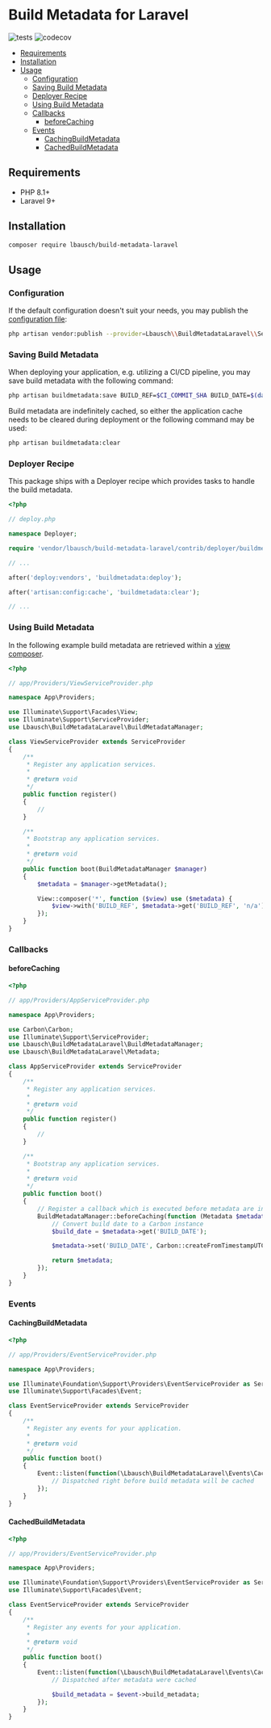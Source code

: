# Build Metadata for Laravel <!-- omit in toc -->

![tests](https://github.com/lbausch/build-metadata-laravel/actions/workflows/tests.yml/badge.svg) ![codecov](https://codecov.io/gh/lbausch/build-metadata-laravel/branch/main/graph/badge.svg)

- [Requirements](#requirements)
- [Installation](#installation)
- [Usage](#usage)
  - [Configuration](#configuration)
  - [Saving Build Metadata](#saving-build-metadata)
  - [Deployer Recipe](#deployer-recipe)
  - [Using Build Metadata](#using-build-metadata)
  - [Callbacks](#callbacks)
    - [beforeCaching](#beforecaching)
  - [Events](#events)
    - [CachingBuildMetadata](#cachingbuildmetadata)
    - [CachedBuildMetadata](#cachedbuildmetadata)

## Requirements
+ PHP 8.1+
+ Laravel 9+

## Installation
```bash
composer require lbausch/build-metadata-laravel
```

## Usage

### Configuration
If the default configuration doesn't suit your needs, you may publish the [configuration file](config/build-metadata.php):
```bash
php artisan vendor:publish --provider=Lbausch\\BuildMetadataLaravel\\ServiceProvider
```

### Saving Build Metadata
When deploying your application, e.g. utilizing a CI/CD pipeline, you may save build metadata with the following command:
```bash
php artisan buildmetadata:save BUILD_REF=$CI_COMMIT_SHA BUILD_DATE=$(date +%s)
```
Build metadata are indefinitely cached, so either the application cache needs to be cleared during deployment or the following command may be used:
```bash
php artisan buildmetadata:clear
```

### Deployer Recipe
This package ships with a Deployer recipe which provides tasks to handle the build metadata.

```php
<?php

// deploy.php

namespace Deployer;

require 'vendor/lbausch/build-metadata-laravel/contrib/deployer/buildmetadata.php';

// ...

after('deploy:vendors', 'buildmetadata:deploy');

after('artisan:config:cache', 'buildmetadata:clear');

// ...
```

### Using Build Metadata
In the following example build metadata are retrieved within a [view composer](https://laravel.com/docs/9.x/views#view-composers).

```php
<?php

// app/Providers/ViewServiceProvider.php

namespace App\Providers;

use Illuminate\Support\Facades\View;
use Illuminate\Support\ServiceProvider;
use Lbausch\BuildMetadataLaravel\BuildMetadataManager;

class ViewServiceProvider extends ServiceProvider
{
    /**
     * Register any application services.
     *
     * @return void
     */
    public function register()
    {
        //
    }

    /**
     * Bootstrap any application services.
     *
     * @return void
     */
    public function boot(BuildMetadataManager $manager)
    {
        $metadata = $manager->getMetadata();

        View::composer('*', function ($view) use ($metadata) {
            $view->with('BUILD_REF', $metadata->get('BUILD_REF', 'n/a'));
        });
    }
}
```


### Callbacks

#### beforeCaching

```php
<?php

// app/Providers/AppServiceProvider.php

namespace App\Providers;

use Carbon\Carbon;
use Illuminate\Support\ServiceProvider;
use Lbausch\BuildMetadataLaravel\BuildMetadataManager;
use Lbausch\BuildMetadataLaravel\Metadata;

class AppServiceProvider extends ServiceProvider
{
    /**
     * Register any application services.
     *
     * @return void
     */
    public function register()
    {
        //
    }

    /**
     * Bootstrap any application services.
     *
     * @return void
     */
    public function boot()
    {
        // Register a callback which is executed before metadata are indefinitely cached
        BuildMetadataManager::beforeCaching(function (Metadata $metadata): Metadata {
            // Convert build date to a Carbon instance
            $build_date = $metadata->get('BUILD_DATE');

            $metadata->set('BUILD_DATE', Carbon::createFromTimestampUTC($build_date));

            return $metadata;
        });
    }
}
```

### Events

#### CachingBuildMetadata
```php
<?php

// app/Providers/EventServiceProvider.php

namespace App\Providers;

use Illuminate\Foundation\Support\Providers\EventServiceProvider as ServiceProvider;
use Illuminate\Support\Facades\Event;

class EventServiceProvider extends ServiceProvider
{
    /**
     * Register any events for your application.
     *
     * @return void
     */
    public function boot()
    {
        Event::listen(function(\Lbausch\BuildMetadataLaravel\Events\CachingBuildMetadata $event) {
            // Dispatched right before build metadata will be cached
        });
    }
}
```

#### CachedBuildMetadata
```php
<?php

// app/Providers/EventServiceProvider.php

namespace App\Providers;

use Illuminate\Foundation\Support\Providers\EventServiceProvider as ServiceProvider;
use Illuminate\Support\Facades\Event;

class EventServiceProvider extends ServiceProvider
{
    /**
     * Register any events for your application.
     *
     * @return void
     */
    public function boot()
    {
        Event::listen(function(\Lbausch\BuildMetadataLaravel\Events\CachedBuildMetadata $event) {
            // Dispatched after metadata were cached

            $build_metadata = $event->build_metadata;
        });
    }
}
